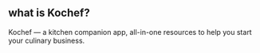 ## what is Kochef?
Kochef — a kitchen companion app, all-in-one resources to help you start your culinary business.
